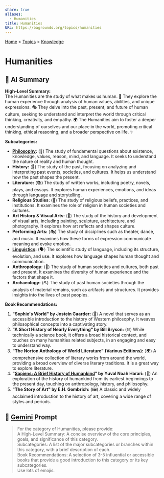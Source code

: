 ```yaml
---
share: true
aliases:
  - Humanities
title: Humanities
URL: https://bagrounds.org/topics/humanities
---
```

[Home](../index.md) > [Topics](./index.md) > [Knowledge](./a-hierarchical-view-of-human-knowledge.md)  
# Humanities  
## 🤖 AI Summary  
**High-Level Summary:**  
The Humanities are the study of what makes us human. 🧠 They explore the human experience through analysis of human values, abilities, and unique expressions. 🎭 They delve into the past, present, and future of human culture, seeking to understand and interpret the world through critical thinking, creativity, and empathy. 🌍 The Humanities aim to foster a deeper understanding of ourselves and our place in the world, promoting critical thinking, ethical reasoning, and a broader perspective on life. ✨  
  
**Subcategories:**  
* **[Philosophy](./philosophy.md):** (🤔) The study of fundamental questions about existence, knowledge, values, reason, mind, and language. It seeks to understand the nature of reality and human thought.  
* **History:** (📜) The study of the past, focusing on analyzing and interpreting past events, societies, and cultures. It helps us understand how the past shapes the present.  
* **Literature:** (📚) The study of written works, including poetry, novels, plays, and essays. It explores human experiences, emotions, and ideas through language and storytelling.  
* **Religious Studies:** (🙏) The study of religious beliefs, practices, and institutions. It examines the role of religion in human societies and cultures.  
* **Art History & Visual Arts:** (🎨) The study of the history and development of visual arts, including painting, sculpture, architecture, and photography. It explores how art reflects and shapes culture.  
* **Performing Arts:** (🎭) The study of disciplines such as theater, dance, and music. It examines how these forms of expression communicate meaning and evoke emotion.  
* **[Linguistics](./linguistics.md):** (🗣️) The scientific study of language, including its structure, evolution, and use. It explores how language shapes human thought and communication.  
* **Anthropology:** (🧍) The study of human societies and cultures, both past and present. It examines the diversity of human experience and the factors that shape it.  
* **Archaeology:** (⛏️) The study of past human societies through the analysis of material remains, such as artifacts and structures. It provides insights into the lives of past peoples.  
  
**Book Recommendations:**  
1.  **"Sophie's World" by Jostein Gaarder:** (📖) A novel that serves as an accessible introduction to the history of Western philosophy. It weaves philosophical concepts into a captivating story.  
2.  **"A Short History of Nearly Everything" by Bill Bryson:** (🌐) While technically a science book, it offers a broad historical context, and touches on many humanities related subjects, in an engaging and easy to understand way.  
3.  **"The Norton Anthology of World Literature" (Various Editions):** (🌍) A comprehensive collection of literary works from around the world, providing a broad overview of diverse literary traditions. It is a great way to explore literature.  
4.  **"[Sapiens: A Brief History of Humankind](../books/sapiens-a-brief-history-of-humankind.md)" by Yuval Noah Harari:** (🧍) An exploration of the history of humankind from its earliest beginnings to the present day, touching on anthropology, history, and philosophy.  
5.  **"The Story of Art" by E.H. Gombrich:** (🖼️) A classic and widely acclaimed introduction to the history of art, covering a wide range of styles and periods.  
  
## 💬 [Gemini](https://gemini.google.com/app) Prompt  
> For the category of Humanities, please provide:  
A High-Level Summary: A concise overview of the core principles, goals, and significance of this category.  
Subcategories: A list of the major subcategories or branches within this category, with a brief description of each.  
Book Recommendations: A selection of 3-5 influential or accessible books that provide a good introduction to this category or its key subcategories.  
Use lots of emojis.